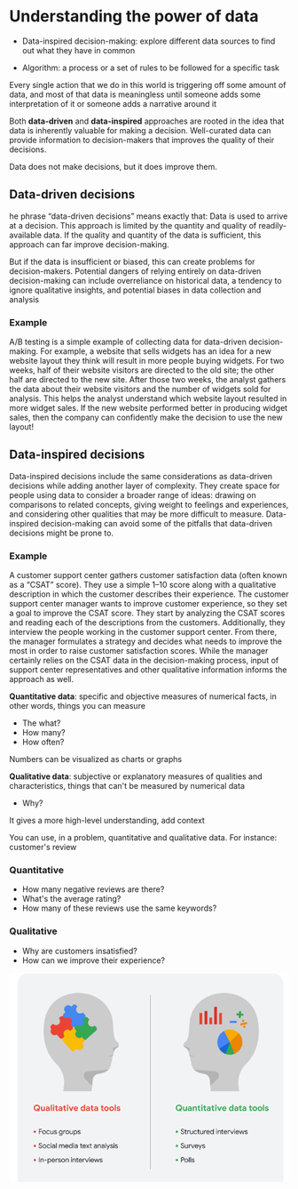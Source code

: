 # Understanding the power of data

* Data-inspired decision-making: explore different data sources to find out what they have in common

* Algorithm: a process or a set of rules to be followed for a specific task

Every single action that we do in this world is triggering off some amount of data, and most of that data is meaningless until someone adds some interpretation of it or someone adds a narrative around it

Both **data-driven** and **data-inspired** approaches are rooted in the idea that data is inherently valuable for making a decision. Well-curated data can provide information to  decision-makers that improves the quality of their decisions. 

Data does not make decisions, but it does improve them.

## Data-driven decisions

he phrase “data-driven decisions” means exactly that: Data is used to arrive at a decision. This approach is limited by the quantity and quality of readily-available data. If the quality and quantity of the data is sufficient, this approach can far improve decision-making.

But if the data is insufficient or biased, this can create problems for decision-makers. Potential dangers of relying entirely on data-driven decision-making can include overreliance on historical data, a tendency to ignore qualitative insights, and potential biases in data collection and analysis

### Example

A/B testing is a simple example of collecting data for data-driven decision-making. For example, a website that sells widgets has an idea for a new website layout they think will result in more people buying widgets. For two weeks, half of their website visitors are directed to the old site; the other half are directed to the new site. After those two weeks, the analyst gathers the data about their website visitors and the number of widgets sold for analysis. This helps the analyst understand which website layout resulted in more widget sales. If the new website performed better in producing widget sales, then the company can confidently make the decision to use the new layout!


## Data-inspired decisions

Data-inspired decisions include the same considerations as data-driven decisions while adding another layer of complexity. They create space for people using data to consider a broader range of ideas: drawing on comparisons to related concepts, giving weight to feelings and experiences, and considering other qualities that may be more difficult to measure. Data-inspired decision-making can avoid some of the pitfalls that data-driven decisions might be prone to. 


### Example

A customer support center gathers customer satisfaction data (often known as a “CSAT” score). They use a simple 1–10 score along with a qualitative description in which the customer describes their experience. The customer support center manager wants to improve customer experience, so they set a goal to improve the CSAT score. They start by analyzing the CSAT scores and reading each of the descriptions from the customers. Additionally, they interview the people working in the customer support center. From there, the manager formulates a strategy and decides what needs to improve the most in order to raise customer satisfaction scores. While the manager certainly relies on the CSAT data in the decision-making process, input of support center representatives and other qualitative information informs the approach as well.


**Quantitative data**: specific and objective measures of numerical facts, in other words, things you can measure

* The what?
* How many?
* How often?

Numbers can be visualized as charts or graphs


**Qualitative data**: subjective or explanatory measures of qualities and characteristics, things that can't be measured by numerical data

* Why?

It gives a more high-level understanding, add context

You can use, in a problem, quantitative and qualitative data. For instance: customer's review

### Quantitative

* How many negative reviews are there?
* What's the average rating?
* How many of these reviews use the same keywords?


### Qualitative

* Why are customers insatisfied?
* How can we improve their experience?


![quantitative-data-versus-qualitative-data](/Data%20Analytics/Ask%20Questions%20Data-driven%20Decisions/assets/quantitative-qualitative.png)